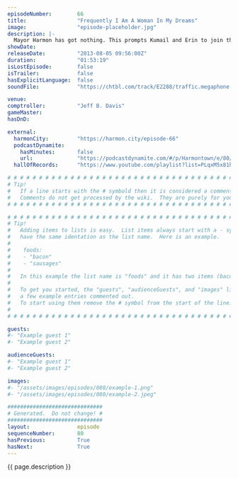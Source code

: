 ```yaml
---
episodeNumber:        66
title:                "Frequently I Am A Woman In My Dreams"
image:                "episode-placeholder.jpg"
description: |-
  Mayor Harmon has got nothing. This prompts Kumail and Erin to join the stage for some dream interpretation and penis trauma. In D&D, Sharpie dies.
showDate:             
releaseDate:          "2013-08-05 09:56:00Z"
duration:             "01:53:19"
isLostEpisode:        false
isTrailer:            false
hasExplicitLanguage:  false
soundFile:            "https://chtbl.com/track/E2288/traffic.megaphone.fm/STA5400422615.mp3?updated=1555545411"

venue:                
comptroller:          "Jeff B. Davis"
gameMaster:           
hasDnD:               

external:
  harmonCity:         "https://harmon.city/episode-66"
  podcastDynamite:
    hasMinutes:       false
    url:              "https://podcastdynamite.com/#/p/Harmontown/e/80/66"
  hallOfRecords:      "https://www.youtube.com/playlist?list=PLqxM5x81hNOajEqi9G67Hz6bLTSJbmsd8"

# # # # # # # # # # # # # # # # # # # # # # # # # # # # # # # # # # # # # # # # # # # # #
# Tip!
#   If a line starts with the # symbold then it is considered a comment.
#   Comments do not get processed by the wiki.  They are purely for your information.
# # # # # # # # # # # # # # # # # # # # # # # # # # # # # # # # # # # # # # # # # # # # #

# # # # # # # # # # # # # # # # # # # # # # # # # # # # # # # # # # # # # # # # # # # # #
# Tip!
#   Adding items to lists is easy.  List items always start with a - symbol and have
#   have the same identation as the list name.  Here is an example.
#
#    foods:
#    - "bacon"
#    - "sausages"
#
#   In this example the list name is "foods" and it has two items (bacon, and sausages).
#
#   To get you started, the "guests", "audienceGuests", and "images" lists below have
#   a few example entries commented out.
#   To start using them remove the # symbol from the start of the line.
#
# # # # # # # # # # # # # # # # # # # # # # # # # # # # # # # # # # # # # # # # # # # # #

guests:
#- "Example guest 1"
#- "Example guest 2"

audienceGuests:
#- "Example guest 1"
#- "Example guest 2"

images:
#- "/assets/images/episodes/080/example-1.png"
#- "/assets/images/episodes/080/example-2.jpeg"

##############################
# Generated.  Do not change! #
##############################
layout:               episode
sequenceNumber:       80
hasPrevious:          True
hasNext:              True
---
```


<!-- The episode description will be rendered here -->
{{ page.description }}

<!-- Add your content BELOW here -->
<!-- vvvvvvvvvvvvvvvvvvvvvvvvvvv -->




<!-- ^^^^^^^^^^^^^^^^^^^^^^^^^^^ -->
<!-- Add your content ABOVE here -->

<!-- The episode gallery will be rendered here -->